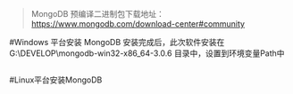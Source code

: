> MongoDB 预编译二进制包下载地址：https://www.mongodb.com/download-center#community

#Windows 平台安装 MongoDB
安装完成后，此次软件安装在G:\DEVELOP\mongodb-win32-x86_64-3.0.6 目录中，设置到环境变量Path中
```

```
#Linux平台安装MongoDB
